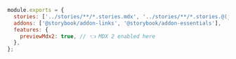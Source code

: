 ```js filename=".storybook/main.js|ts" renderer="common" language="js"
module.exports = {
  stories: ['../stories/**/*.stories.mdx', '../stories/**/*.stories.@(js|jsx|ts|tsx)'],
  addons: ['@storybook/addon-links', '@storybook/addon-essentials'],
  features: {
    previewMdx2: true, // 👈 MDX 2 enabled here
  },
};
```
